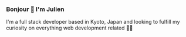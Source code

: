 ### Bonjour 👋 I'm Julien

<!--
**JulianThe0ne/JulianThe0ne** is a ✨ _special_ ✨ repository because its `README.md` (this file) appears on your GitHub profile.




-->
I'm a full stack developer based in Kyoto, Japan and looking to fulfill my curiosity on everything web development related 👨‍💻

